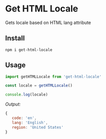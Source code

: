 # Get HTML Locale

Gets locale based on HTML lang attribute

## Install

`npm i get-html-locale`

## Usage

```javascript
import getHTMLLocale from 'get-html-locale'

const locale = getHTMLLocale()

console.log(locale)
```

_Output:_

```javascript
{
   code: 'en',
   lang: 'English',
   region: 'United States'
}
```
